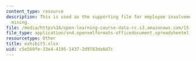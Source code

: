 ```yaml
---
content_type: resource
description: This is used as the supporting file for employee involvement and data
  mining.
file: /media/https%3A/open-learning-course-data-rc.s3.amazonaws.com/15-768-management-of-services-concepts-design-and-delivery-fall-2010/c5e569fe33e4419514372d9783de6d7c_exhibit5.xlsx
file_type: application/vnd.openxmlformats-officedocument.spreadsheetml.sheet
resourcetype: Other
title: exhibit5.xlsx
uid: c5e569fe-33e4-4195-1437-2d9783de6d7c
---
```

